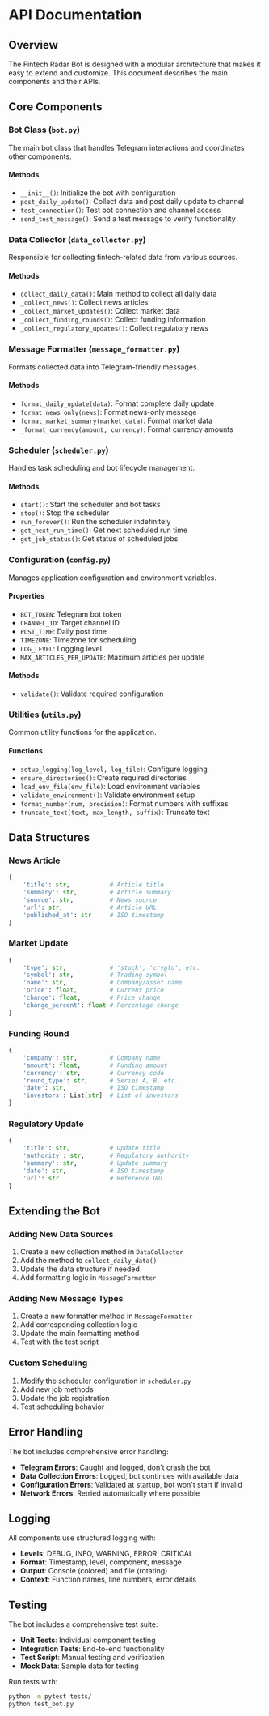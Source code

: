 # API Documentation

## Overview

The Fintech Radar Bot is designed with a modular architecture that makes it easy to extend and customize. This document describes the main components and their APIs.

## Core Components

### Bot Class (`bot.py`)

The main bot class that handles Telegram interactions and coordinates other components.

#### Methods

- `__init__()`: Initialize the bot with configuration
- `post_daily_update()`: Collect data and post daily update to channel
- `test_connection()`: Test bot connection and channel access
- `send_test_message()`: Send a test message to verify functionality

### Data Collector (`data_collector.py`)

Responsible for collecting fintech-related data from various sources.

#### Methods

- `collect_daily_data()`: Main method to collect all daily data
- `_collect_news()`: Collect news articles
- `_collect_market_updates()`: Collect market data
- `_collect_funding_rounds()`: Collect funding information
- `_collect_regulatory_updates()`: Collect regulatory news

### Message Formatter (`message_formatter.py`)

Formats collected data into Telegram-friendly messages.

#### Methods

- `format_daily_update(data)`: Format complete daily update
- `format_news_only(news)`: Format news-only message
- `format_market_summary(market_data)`: Format market data
- `_format_currency(amount, currency)`: Format currency amounts

### Scheduler (`scheduler.py`)

Handles task scheduling and bot lifecycle management.

#### Methods

- `start()`: Start the scheduler and bot tasks
- `stop()`: Stop the scheduler
- `run_forever()`: Run the scheduler indefinitely
- `get_next_run_time()`: Get next scheduled run time
- `get_job_status()`: Get status of scheduled jobs

### Configuration (`config.py`)

Manages application configuration and environment variables.

#### Properties

- `BOT_TOKEN`: Telegram bot token
- `CHANNEL_ID`: Target channel ID
- `POST_TIME`: Daily post time
- `TIMEZONE`: Timezone for scheduling
- `LOG_LEVEL`: Logging level
- `MAX_ARTICLES_PER_UPDATE`: Maximum articles per update

#### Methods

- `validate()`: Validate required configuration

### Utilities (`utils.py`)

Common utility functions for the application.

#### Functions

- `setup_logging(log_level, log_file)`: Configure logging
- `ensure_directories()`: Create required directories
- `load_env_file(env_file)`: Load environment variables
- `validate_environment()`: Validate environment setup
- `format_number(num, precision)`: Format numbers with suffixes
- `truncate_text(text, max_length, suffix)`: Truncate text

## Data Structures

### News Article

```python
{
    'title': str,           # Article title
    'summary': str,         # Article summary
    'source': str,          # News source
    'url': str,             # Article URL
    'published_at': str     # ISO timestamp
}
```

### Market Update

```python
{
    'type': str,            # 'stock', 'crypto', etc.
    'symbol': str,          # Trading symbol
    'name': str,            # Company/asset name
    'price': float,         # Current price
    'change': float,        # Price change
    'change_percent': float # Percentage change
}
```

### Funding Round

```python
{
    'company': str,         # Company name
    'amount': float,        # Funding amount
    'currency': str,        # Currency code
    'round_type': str,      # Series A, B, etc.
    'date': str,            # ISO timestamp
    'investors': List[str]  # List of investors
}
```

### Regulatory Update

```python
{
    'title': str,           # Update title
    'authority': str,       # Regulatory authority
    'summary': str,         # Update summary
    'date': str,            # ISO timestamp
    'url': str              # Reference URL
}
```

## Extending the Bot

### Adding New Data Sources

1. Create a new collection method in `DataCollector`
2. Add the method to `collect_daily_data()`
3. Update the data structure if needed
4. Add formatting logic in `MessageFormatter`

### Adding New Message Types

1. Create a new formatter method in `MessageFormatter`
2. Add corresponding collection logic
3. Update the main formatting method
4. Test with the test script

### Custom Scheduling

1. Modify the scheduler configuration in `scheduler.py`
2. Add new job methods
3. Update the job registration
4. Test scheduling behavior

## Error Handling

The bot includes comprehensive error handling:

- **Telegram Errors**: Caught and logged, don't crash the bot
- **Data Collection Errors**: Logged, bot continues with available data
- **Configuration Errors**: Validated at startup, bot won't start if invalid
- **Network Errors**: Retried automatically where possible

## Logging

All components use structured logging with:

- **Levels**: DEBUG, INFO, WARNING, ERROR, CRITICAL
- **Format**: Timestamp, level, component, message
- **Output**: Console (colored) and file (rotating)
- **Context**: Function names, line numbers, error details

## Testing

The bot includes a comprehensive test suite:

- **Unit Tests**: Individual component testing
- **Integration Tests**: End-to-end functionality
- **Test Script**: Manual testing and verification
- **Mock Data**: Sample data for testing

Run tests with:

```bash
python -m pytest tests/
python test_bot.py
```
